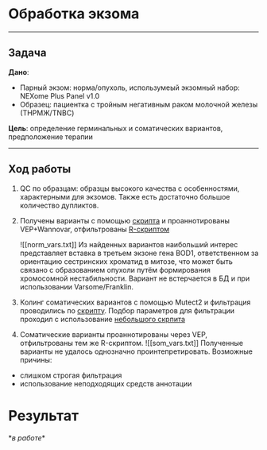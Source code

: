 # Обработка экзома  
  

---

## Задача
**Дано**:
- Парный экзом: норма/опухоль, использумеый экзомный набор: NEXome Plus Panel v1.0
- Образец: пациентка с тройным негативным раком молочной железы (ТНРМЖ/TNBC)

**Цель**: определение герминальных и соматических вариантов, предположение терапии

---

##  Ход работы  
1. QC по образцам: образцы высокого качества с особенностями, характерными для экзомов. Также есть достаточно большое количество дупликтов.
2. Получены варианты с помощью [скрипта](norm_vcf.sh) и проаннотированы VEP+Wannovar, отфильтрованы [R-скриптом](anotation.R)

    ![[norm_vars.txt]]
Из найденных вариантов наибольший интерес представляет вставка в третьем экзоне гена BOD1, ответственном за ориентацию сестринских хроматид в митозе, что может быть связано с образованием опухоли путём формирования хромосомной нестабильности. Вариант не встерчается в БД и при использовании Varsome/Franklin.
3. Колинг соматических вариантов с помощью Mutect2 и фильтрация проводились по [скрипту](tumor_to_vcf.sh). Подбор параметров для фильтрации проходил с использование [небольшого скрпита](mean.sh)
4. Соматические варианты проаннотированы через VEP, отфильтрованы тем же R-скриптом.
![[som_vars.txt]]
Полученные варианты не удалось однозначно проинтепретировать. Возможные причины:
- слишком строгая фильтрация
- использование неподходящих средств аннотации

# Результат
\**в работе*\* 